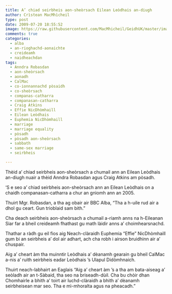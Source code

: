 ```yaml
---
title: A’ chiad seirbheis aon-sheòrsach Eilean Leòdhais an-diugh
author: Crìstean MacMhìcheil
type: post
date: 2009-07-20 18:55:52
image: https://raw.githubusercontent.com/MacMhicheil/GeidhUK/master/images/2009-07-20-a-chiad-seirbheis-aon-sheorsach-eilean-leodhais-an-diugh.jpg
comments: true
categories:
  - alba
  - an-rioghachd-aonaichte
  - creideamh
  - naidheachdan
tags:
  - Anndra Robasdan
  - aon-sheòrsach
  - aonadh
  - CalMac
  - co-ionnannachd pòsaidh
  - co-sheòrsach
  - companas-catharra
  - companasan-catharra
  - Craig Atkins
  - Effie NicDhòmhaill
  - Eilean Leòdhais
  - Euphemia NicDhòmhaill
  - marriage
  - marriage equality
  - pòsadh
  - pòsadh aon-sheòrsach
  - sabbath
  - same-sex marriage
  - seirbheis

---
```

Thèid a&#8217; chiad seirbheis aon-sheòrsach a chumail ann an Eilean Leòdhais an-diugh nuair a thèid Anndra Robasdan agus Craig Atkins am pòsadh.

<!--more-->

&#8216;S e seo a&#8217; chiad seirbheis aon-sheòrsach ann an Eilean Leòdhais on a chaidh companasan-catharra a chur an gnìomh ann an 2005.

Thuirt Mgr. Robasdan, a tha ag obair air BBC Alba, &#8220;Tha a h-uile rud air a dhol gu ceart. Gun trioblaid sam bith.&#8221;

Cha deach seirbheis aon-sheòrsach a chumail a-riamh anns na h-Eileanan Siar far a bheil creideamh fhathast gu math làidir anns a&#8217; choimhearsnachd.

Thathar a ràdh gu eil fios aig Neach-clàraidh Euphemia &#8220;Effie&#8221; NicDhòmhaill gum bi an seirbheis a&#8217; dol air adhart, ach cha robh i airson bruidhinn air a&#8217; chuspair.

Aig a&#8217; cheart àm tha muinntir Leòdhais a&#8217; dèanamh gearain gu bheil CalMac a-nis a&#8217; ruith seirbheis eadar Leòdhais &#8217;s Ulapul Didòmhnaich.

Thuirt neach-labhairt an Eaglais &#8220;Aig a&#8217; cheart àm &#8217;s a tha am bata-aiseag a&#8217; seòladh air an t-Sàbaid, tha seo na briseadh-dùil. Cha bu chòir dhan Chomhairle a bhith a&#8217; toirt air luchd-clàraidh a bhith a&#8217; dèanamh seirbheisean mar seo. Tha e mì-mhoralta agus na pheacadh.&#8221;
